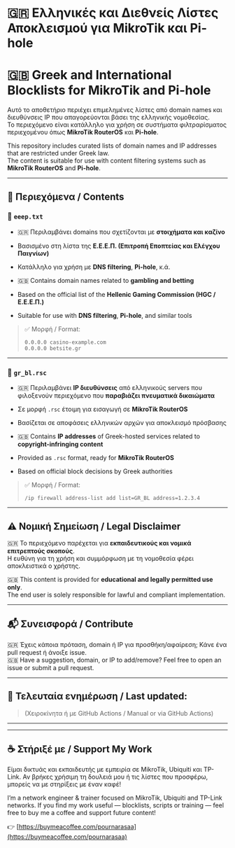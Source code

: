 # 🇬🇷 Ελληνικές και Διεθνείς Λίστες Αποκλεισμού για MikroTik και Pi-hole  
# 🇬🇧 Greek and International Blocklists for MikroTik and Pi-hole

Αυτό το αποθετήριο περιέχει επιμελημένες λίστες από domain names και διευθύνσεις IP που απαγορεύονται βάσει της ελληνικής νομοθεσίας.  
Το περιεχόμενο είναι κατάλληλο για χρήση σε συστήματα φιλτραρίσματος περιεχομένου όπως **MikroTik RouterOS** και **Pi-hole**.

This repository includes curated lists of domain names and IP addresses that are restricted under Greek law.  
The content is suitable for use with content filtering systems such as **MikroTik RouterOS** and **Pi-hole**.

---

## 📁 Περιεχόμενα / Contents

### 📄 `eeep.txt`
- 🇬🇷 Περιλαμβάνει domains που σχετίζονται με **στοιχήματα και καζίνο**
- Βασισμένο στη λίστα της **Ε.Ε.Ε.Π. (Επιτροπή Εποπτείας και Ελέγχου Παιγνίων)**
- Κατάλληλο για χρήση με **DNS filtering**, **Pi-hole**, κ.ά.

- 🇬🇧 Contains domain names related to **gambling and betting**
- Based on the official list of the **Hellenic Gaming Commission (HGC / Ε.Ε.Ε.Π.)**
- Suitable for use with **DNS filtering**, **Pi-hole**, and similar tools

> ✅ Μορφή / Format:
> ```
> 0.0.0.0 casino-example.com
> 0.0.0.0 betsite.gr
> ```

---

### 🧱 `gr_bl.rsc`
- 🇬🇷 Περιλαμβάνει **IP διευθύνσεις** από ελληνικούς servers που φιλοξενούν περιεχόμενο που **παραβιάζει πνευματικά δικαιώματα**
- Σε μορφή `.rsc` έτοιμη για εισαγωγή σε **MikroTik RouterOS**
- Βασίζεται σε αποφάσεις ελληνικών αρχών για αποκλεισμό πρόσβασης

- 🇬🇧 Contains **IP addresses** of Greek-hosted services related to **copyright-infringing content**
- Provided as `.rsc` format, ready for **MikroTik RouterOS**
- Based on official block decisions by Greek authorities

> ✅ Μορφή / Format:
> ```
> /ip firewall address-list add list=GR_BL address=1.2.3.4
> ```

---

## ⚠️ Νομική Σημείωση / Legal Disclaimer

🇬🇷 Το περιεχόμενο παρέχεται για **εκπαιδευτικούς και νομικά επιτρεπτούς σκοπούς**.  
Η ευθύνη για τη χρήση και συμμόρφωση με τη νομοθεσία φέρει αποκλειστικά ο χρήστης.

🇬🇧 This content is provided for **educational and legally permitted use only**.  
The end user is solely responsible for lawful and compliant implementation.

---

## 📬 Συνεισφορά / Contribute

🇬🇷 Έχεις κάποια πρόταση, domain ή IP για προσθήκη/αφαίρεση; Κάνε ένα pull request ή άνοιξε issue.  
🇬🇧 Have a suggestion, domain, or IP to add/remove? Feel free to open an issue or submit a pull request.

---

## 📅 Τελευταία ενημέρωση / Last updated:
> (Χειροκίνητα ή με GitHub Actions / Manual or via GitHub Actions)


---
---

## ☕ Στήριξέ με / Support My Work

Είμαι δικτυάς και εκπαιδευτής με εμπειρία σε MikroTik, Ubiquiti και TP-Link. Αν βρήκες χρήσιμη τη δουλειά μου ή τις λίστες που προσφέρω, μπορείς να με στηρίξεις με έναν καφέ!

I’m a network engineer & trainer focused on MikroTik, Ubiquiti and TP-Link networks. If you find my work useful — blocklists, scripts or training — feel free to buy me a coffee and support future content!

👉 [https://buymeacoffee.com/pournarasaa](https://buymeacoffee.com/pournarasaa)

